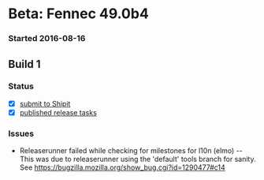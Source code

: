 # Beta: Fennec 49.0b4

### Started 2016-08-16

## Build 1

### Status
- [x] [submit to Shipit](https://wiki.mozilla.org/Release:Release_Automation_on_Mercurial:Starting_a_Release#Submit_to_Ship_It)
- [x] [published release tasks](https://wiki.mozilla.org/Release:Release_Automation_on_Mercurial:Updates_through_Shipping#Post-release_tasks)

### Issues
- Releaserunner failed while checking for milestones for l10n (elmo) -- This was due to releaserunner using the 'default' tools branch for sanity. See https://bugzilla.mozilla.org/show_bug.cgi?id=1290477#c14


